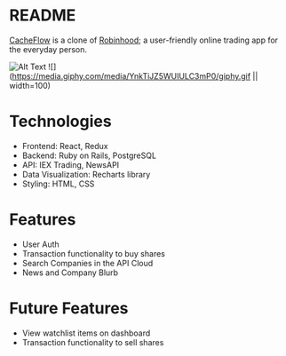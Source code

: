 # README

<a href="https://cache-flow.herokuapp.com/#/">CacheFlow</a> is a clone of <a href="https://robinhood.com/">Robinhood</a>; a user-friendly online trading app for the everyday person.

![Alt Text](https://media.giphy.com/media/YnkTiJZ5WUIULC3mP0/giphy.gif)
![](https://media.giphy.com/media/YnkTiJZ5WUIULC3mP0/giphy.gif || width=100)

# Technologies
* Frontend: React, Redux
* Backend: Ruby on Rails, PostgreSQL
* API: IEX Trading, NewsAPI
* Data Visualization: Recharts library
* Styling: HTML, CSS

# Features
* User Auth
* Transaction functionality to buy shares
* Search Companies in the API Cloud
* News and Company Blurb


# Future Features
* View watchlist items on dashboard
* Transaction functionality to sell shares
